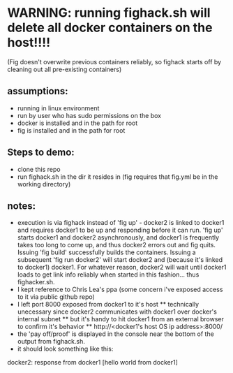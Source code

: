 

WARNING: running fighack.sh will delete all docker containers on the host!!!!  
=====================================================
(Fig doesn't overwrite previous containers reliably, so fighack starts off by cleaning out all pre-existing containers)


assumptions:
-----------------------------------------------------
* running in linux environment
* run by user who has sudo permissions on the box
* docker is installed and in the path for root
* fig is installed and in the path for root

Steps to demo:
-----------------------------------------------------
* clone this repo 
* run fighack.sh in the dir it resides in (fig requires that fig.yml be in the working directory)


notes:
-----------------------------------------------------
* execution is via fighack instead of 'fig up' - docker2 is linked to docker1 and requires docker1 to be up and responding before it can run. 'fig up' starts docker1 and docker2 asynchronously, and docker1 is frequently takes too long to come up, and thus docker2 errors out and fig quits. Issuing 'fig build' successfully builds the containers.  Issuing a subsequent 'fig run docker2' will start docker2 and (because it's linked to docker1) docker1.  For whatever reason, docker2 will wait until docker1 loads to get link info reliably when started in this fashion... thus fighacker.sh.
* I kept reference to Chris Lea's ppa (some concern i've exposed access to it via public github repo)
* I left port 8000 exposed from docker1 to it's host 
** technically unecessary since docker2 communicates with docker1 over docker's internal subnet
** but it's handy to hit docker1 from an external browser to confirm it's behavior
** http://<docker1's host OS ip address>:8000/
* the 'pay off/proof' is displayed in the console near the bottom of the output from fighack.sh.
* it should look something like this:

docker2: response from docker1 [hello world from docker1]
